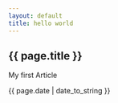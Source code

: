 ```yaml
---
layout: default
title: hello world
---
```

<h2>{{ page.title }}</h2>
<p> My first Article</p>
<p>{{ page.date | date_to_string }}</p>
